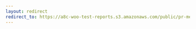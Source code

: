 ```yaml
---
layout: redirect
redirect_to: https://a8c-woo-test-reports.s3.amazonaws.com/public/pr-merge/45710/e2e/index.html
---
```

